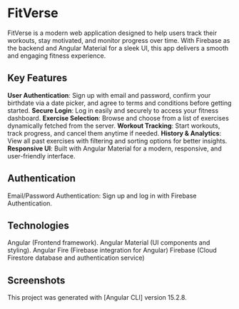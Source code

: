 # FitVerse
FitVerse is a modern web application designed to help users track their workouts, stay motivated, and monitor progress over time. With Firebase as the backend and Angular Material for a sleek UI, this app delivers a smooth and engaging fitness experience.

## Key Features
**User Authentication**: Sign up with email and password, confirm your birthdate via a date picker, and agree to terms and conditions before getting started.
**Secure Login**: Log in easily and securely to access your fitness dashboard.
**Exercise Selection**: Browse and choose from a list of exercises dynamically fetched from the server.
**Workout Tracking**: Start workouts, track progress, and cancel them anytime if needed.
**History & Analytics**: View all past exercises with filtering and sorting options for better insights.
**Responsive UI**: Built with Angular Material for a modern, responsive, and user-friendly interface.

## Authentication
Email/Password Authentication: Sign up and log in with Firebase Authentication.

## Technologies
Angular (Frontend framework).
Angular Material (UI components and styling).
Angular Fire (Firebase integration for Angular)
Firebase (Cloud Firestore database and authentication service)

## Screenshots

This project was generated with [Angular CLI] version 15.2.8.
